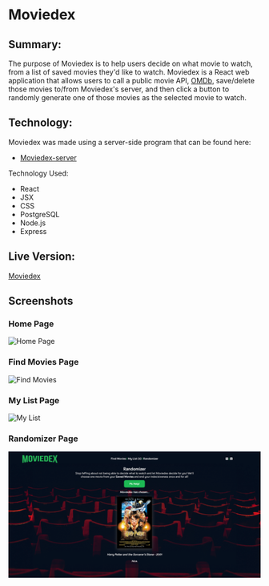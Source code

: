 # Moviedex

## Summary:

The purpose of Moviedex is to help users decide on what movie to watch, from a list of saved movies they'd like to watch.
Moviedex is a React web application that allows users to call a public movie API, [OMDb](https://www.omdbapi.com/), save/delete those movies to/from Moviedex's server, and then click a button to randomly generate one of those movies as the selected movie to watch.

## Technology:

Moviedex was made using a server-side program that can be found here:
* [Moviedex-server](https://github.com/zacharyjameson/moviedex-server)

Technology Used:
* React
* JSX
* CSS
* PostgreSQL
* Node.js
* Express

## Live Version:

[Moviedex]()

## Screenshots

### Home Page
![Home Page](src/images/homepage.png)

### Find Movies Page
![Find Movies](src/images/findmovies.png)

### My List Page
![My List](src/images/mylist.png) 

### Randomizer Page
![Randomizer](src/images/randomizer.png)
